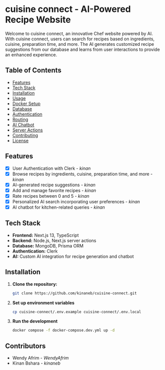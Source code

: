 # cuisine connect - AI-Powered Recipe Website

Welcome to cuisine connect, an innovative Chef website powered by AI. With cuisine connect, users can search for recipes based on ingredients, cuisine, preparation time, and more. The AI generates customized recipe suggestions from our database and learns from user interactions to provide an enhanced experience.

## Table of Contents

- [Features](#features)
- [Tech Stack](#tech-stack)
- [Installation](#installation)
- [Usage](#usage)
- [Docker Setup](#docker-setup)
- [Database](#database)
- [Authentication](#authentication)
- [Routing](#routing)
- [AI Chatbot](#ai-chatbot)
- [Server Actions](#server-actions)
- [Contributing](#contributing)
- [License](#license)

## Features

- [x] User Authentication with Clerk - _kinan_
- [x] Browse recipes by ingredients, cuisine, preparation time, and more - _kinan_
- [x] AI-generated recipe suggestions - _kinan_
- [x] Add and manage favorite recipes - _kinan_
- [x] Rate recipes between 0 and 5 - _kinan_
- [x] Personalized AI search incorporating user preferences - _kinan_
- [x] AI chatbot for kitchen-related queries - _kinan_
<!--
- Full-stack TypeScript implementation
- Custom Docker and Docker Compose setup for deployment
- MongoDB with replica set for development
- Prisma ORM integration

-->

## Tech Stack

- **Frontend:** Next.js 13, TypeScript
- **Backend:** Node.js, Next.js server actions
- **Database:** MongoDB, Prisma ORM
- **Authentication:** Clerk
- **AI:** Custom AI integration for recipe generation and chatbot

## Installation

1.  **Clone the repository:**

    ```bash
    git clone https://github.com/kinaneb/cuisine-connect.git
    ```

2.  **Set up environment variables**

    ```bash
    cp cuisine-connect/.env.example cuisine-connect/.env.local
    ```

3.  **Run the development**

    ```bash
    docker compose -f docker-compose.dev.yml up -d
    ```

## Contributors

- Wendy Afrim - _WendyAfrim_
- Kinan Bshara - _kinaneb_
